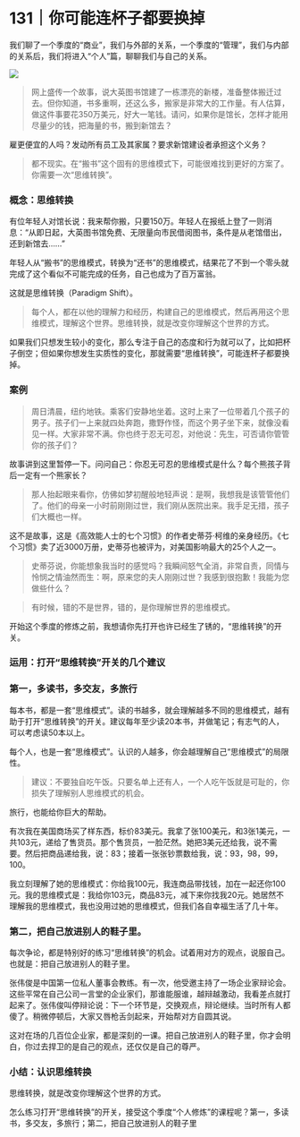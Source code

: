 # 131｜你可能连杯子都要换掉

我们聊了一个季度的“商业”，我们与外部的关系，一个季度的“管理”，我们与内部的关系后，我们将进入“个人”篇，聊聊我们与自己的关系。

![](../img/8e454956e958b337e99606dfe60112c2.jpg)

> 网上盛传一个故事，说大英图书馆建了一栋漂亮的新楼，准备整体搬迁过去。但你知道，书多重啊，还这么多，搬家是非常大的工作量。有人估算，做这件事要花350万美元，好大一笔钱。请问，如果你是馆长，怎样才能用尽量少的钱，把海量的书，搬到新馆去？

雇更便宜的人吗？发动所有员工及其家属？要求新馆建设者承担这个义务？

> 都不现实。在“搬书”这个固有的思维模式下，可能很难找到更好的方案了。你需要一次“思维转换”。

### 概念：思维转换

有位年轻人对馆长说：我来帮你搬，只要150万。年轻人在报纸上登了一则消息：“从即日起，大英图书馆免费、无限量向市民借阅图书，条件是从老馆借出，还到新馆去……”

年轻人从“搬书”的思维模式，转换为“还书”的思维模式，结果花了不到一个零头就完成了这个看似不可能完成的任务，自己也成为了百万富翁。

这就是思维转换（Paradigm Shift）。

> 每个人，都在以他的理解力和经历，构建自己的思维模式，然后再用这个思维模式，理解这个世界。思维转换，就是改变你理解这个世界的方式。

如果我们只想发生较小的变化，那么专注于自己的态度和行为就可以了，比如把杯子倒空；但如果你想发生实质性的变化，那就需要“思维转换”，可能连杯子都要换掉。

### 案例

> 周日清晨，纽约地铁。乘客们安静地坐着。这时上来了一位带着几个孩子的男子。孩子们一上来就四处奔跑，撒野作怪，而这个男子坐下来，就像没看见一样。大家非常不满。你也终于忍无可忍，对他说：先生，可否请你管管你的孩子们？

故事讲到这里暂停一下。问问自己：你忍无可忍的思维模式是什么？每个熊孩子背后一定有一个熊家长？

> 那人抬起眼来看你，仿佛如梦初醒般地轻声说：是啊，我想我是该管管他们了。他们的母亲一小时前刚刚过世，我们刚从医院出来。我手足无措，孩子们大概也一样。

这不是故事，这是《高效能人士的七个习惯》的作者史蒂芬·柯维的亲身经历。《七个习惯》卖了近3000万册，史蒂芬也被评为，对美国影响最大的25个人之一。

> 史蒂芬说，你能想象我当时的感觉吗？我瞬间怒气全消，非常自责，同情与怜悯之情油然而生：啊，原来您的夫人刚刚过世？我感到很抱歉！我能为您做些什么？

> 有时候，错的不是世界，错的，是你理解世界的思维模式。

开始这个季度的修炼之前，我想请你先打开也许已经生了锈的，“思维转换”的开关。

### 运用：打开“思维转换”开关的几个建议

### 第一，多读书，多交友，多旅行

每本书，都是一套“思维模式”。读的书越多，就会理解越多不同的思维模式，越有助于打开“思维转换”的开关。建议每年至少读20本书，并做笔记；有志气的人，可以考虑读50本以上。

每个人，也是一套“思维模式”。认识的人越多，你会越理解自己“思维模式”的局限性。

> 建议：不要独自吃午饭。只要名单上还有人，一个人吃午饭就是可耻的，你损失了理解别人思维模式的机会。

旅行，也能给你巨大的帮助。

有次我在美国商场买了样东西，标价83美元。我拿了张100美元，和3张1美元，一共103元，递给了售货员。那个售货员，一脸茫然。她把3美元还给我，说不需要。然后把商品递给我，说：83；接着一张张钞票数给我，说：93，98，99，100。

我立刻理解了她的思维模式：你给我100元，我连商品带找钱，加在一起还你100元。我的思维模式是：我给你103元，商品83元，减下来你找我20元。她居然不理解我的思维模式，我也没用过她的思维模式，但我们各自幸福生活了几十年。

### 第二，把自己放进别人的鞋子里。

每次争论，都是特别好的练习“思维转换”的机会。试着用对方的观点，说服自己。也就是：把自己放进别人的鞋子里。

张伟俊是中国第一位私人董事会教练。有一次，他受邀主持了一场企业家辩论会。这些平常在自己公司一言堂的企业家们，那谁能服谁，越辩越激动，我看差点就打起来了。张伟俊叫停辩论说：下一个环节是，交换观点，辩论继续。当时所有人都傻了。稍微停顿后，大家又唇枪舌剑起来，开始帮对方自圆其说。

这对在场的几百位企业家，都是深刻的一课。把自己放进别人的鞋子里，你才会明白，你过去捍卫的是自己的观点，还仅仅是自己的尊严。

### 小结：认识思维转换

思维转换，就是改变你理解这个世界的方式。

怎么练习打开“思维转换”的开关，接受这个季度“个人修炼”的课程呢？第一，多读书，多交友，多旅行；第二，把自己放进别人的鞋子里